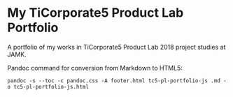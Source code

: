 # My TiCorporate5 Product Lab Portfolio

A portfolio of my works in TiCorporate5 Product Lab 2018 project studies at JAMK.

Pandoc command for conversion from Markdown to HTML5:

```
pandoc -s --toc -c pandoc.css -A footer.html tc5-pl-portfolio-js .md -o tc5-pl-portfolio-js.html
```